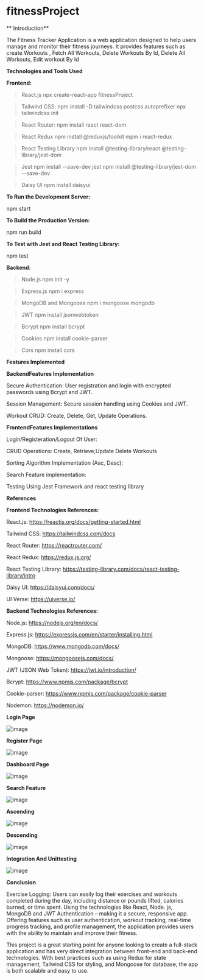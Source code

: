 # fitnessProject

** Introduction**

The Fitness Tracker Application is a  web application designed to help users manage and monitor their fitness journeys. 
It provides features such as create Workouts , Fetch All Workouts, Delete Workouts By Id, Delete All Workouts, Edit workout By Id

**Technologies and Tools Used**

**Frontend:**
>React.js
 npx create-react-app fitnessProject

>Tailwind CSS:
 npm install -D tailwindcss postcss autoprefixer
 npx tailwindcss init

>React Router:
 npm install react react-dom

>React Redux
 npm install @reduxjs/toolkit
 mpm i react-redux

>React Testing Library
 npm install @testing-library/react @testing-library/jest-dom


>Jest
 npm install --save-dev jest
 npm install @testing-library/jest-dom --save-dev

>Daisy UI
 npm install daisyui

**To Run the Development Server:**

npm start

**To Build the Production Version:**

npm run build

**To Test with Jest and React Testing Library:**

npm test

**Backend**:

>Node.js
 npm init -y

>Express.js
 npm i express

>MongoDB and Mongoose
 npm i mongoose mongodb

>JWT
 npm install jsonwebtoken

>Bcrypt
 npm install bcrypt

>Cookies
 npm install cookie-parser

>Cors
 npm install cors

**Features Implemented**

**BackendFeatures Implementation**

  Secure Authentication: User registration and login with encrypted passwords using Bcrypt and JWT.
  
  Session Management: Secure session handling using Cookies and JWT.
  
  Workout CRUD: Create, Delete, Get, Update Operations.

**FrontendFeatures Implementations**

  Login/Registeration/Logout Of User:
  
  CRUD Operations: Create, Retrieve,Update Delete Workouts
  
  Sorting Algorithm Implementation (Asc, Desc):
  
  Search Feature implementation:

  Testing Using Jest Framework and react testing library

**References**

**Frontend Technologies References:**

  React.js: https://reactjs.org/docs/getting-started.html

  Tailwind CSS: https://tailwindcss.com/docs

  React Router: https://reactrouter.com/

  React Redux: https://redux.js.org/

  React Testing Library: https://testing-library.com/docs/react-testing-library/intro

  Daisy UI: https://daisyui.com/docs/

  UI Verse: https://uiverse.io/
  
**Backend Technologies References:**

  Node.js: https://nodejs.org/en/docs/

  Express.js: https://expressjs.com/en/starter/installing.html

  MongoDB: https://www.mongodb.com/docs/

  Mongoose: https://mongoosejs.com/docs/

  JWT (JSON Web Token): https://jwt.io/introduction/

  Bcrypt: https://www.npmjs.com/package/bcrypt

  Cookie-parser: https://www.npmjs.com/package/cookie-parser

  Nodemon: https://nodemon.io/
  
**Login Page**

![image](https://github.com/user-attachments/assets/4be0378f-12c3-4af1-b230-2b8e62a5b99c)

**Register Page**

![image](https://github.com/user-attachments/assets/d89d84ad-9cd6-4297-84fd-f8d6ace0a4d8)


**Dashboard Page**

![image](https://github.com/user-attachments/assets/ecb397f3-3d4d-400e-b08b-7bb557d8081c)

**Search Feature**

![image](https://github.com/user-attachments/assets/1c34a2dd-4bc0-40f2-bf28-77b320affccf)

**Ascending** 

![image](https://github.com/user-attachments/assets/e02cbf77-728c-4ae6-a3d2-ce1dfb42b6e5)



**Descending**

![image](https://github.com/user-attachments/assets/d0291ebe-69ed-4274-b49a-49d7208e769c)

**Integration And Unittesting**

![image](https://github.com/user-attachments/assets/83e3984d-3c7b-40b5-b781-20225a51bab0)


**Conclusion**

Exercise Logging: Users can easily log their exercises and workouts completed during the day, including distance or pounds lifted, calories burned, or time spent. Using the technologies like React, Node. js, MongoDB and JWT Authentication – making it a secure, responsive app. Offering features such as user authentication, workout tracking, real-time progress tracking, and profile management, the application provides users with the ability to maintain and improve their fitness.

This project is a great starting point for anyone looking to create a full-stack application and has very direct integration between front-end and back-end technologies. With best practices such as using Redux for state management, Tailwind CSS for styling, and Mongoose for database, the app is both scalable and easy to use.








  







